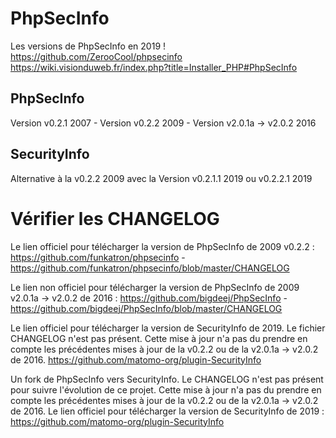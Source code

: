 # PhpSecInfo

Les versions de PhpSecInfo en 2019 !
https://github.com/ZerooCool/phpsecinfo
https://wiki.visionduweb.fr/index.php?title=Installer_PHP#PhpSecInfo

## PhpSecInfo
Version v0.2.1 2007 - Version v0.2.2 2009 - Version v2.0.1a -> v2.0.2 2016

## SecurityInfo
Alternative à la v0.2.2 2009 avec la Version v0.2.1.1 2019 ou v0.2.2.1 2019

# Vérifier les CHANGELOG

Le lien officiel pour télécharger la version de PhpSecInfo de 2009 v0.2.2 :
https://github.com/funkatron/phpsecinfo - https://github.com/funkatron/phpsecinfo/blob/master/CHANGELOG

Le lien non officiel pour télécharger la version de PhpSecInfo de 2009 v2.0.1a -> v2.0.2 de 2016 :
https://github.com/bigdeej/PhpSecInfo - https://github.com/bigdeej/PhpSecInfo/blob/master/CHANGELOG

Le lien officiel pour télécharger la version de SecurityInfo de 2019.
Le fichier CHANGELOG n'est pas présent.
Cette mise à jour n'a pas du prendre en compte les précédentes mises à jour de la v0.2.2 ou de la v2.0.1a -> v2.0.2 de 2016.
https://github.com/matomo-org/plugin-SecurityInfo

Un fork de PhpSecInfo vers SecurityInfo.
Le CHANGELOG n'est pas présent pour suivre l'évolution de ce projet.
Cette mise à jour n'a pas du prendre en compte les précédentes mises à jour de la v0.2.2 ou de la v2.0.1a -> v2.0.2 de 2016.
Le lien officiel pour télécharger la version de SecurityInfo de 2019 : https://github.com/matomo-org/plugin-SecurityInfo
